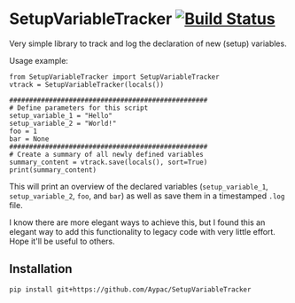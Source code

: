 # SetupVariableTracker [![Build Status](https://travis-ci.com/Aypac/SetupVariableTracker.svg?branch=master)](https://travis-ci.com/Aypac/SetupVariableTracker)
Very simple library to track and log the declaration of new (setup) variables.

Usage example:

    from SetupVariableTracker import SetupVariableTracker
    vtrack = SetupVariableTracker(locals())

    ##################################################
    # Define parameters for this script
    setup_variable_1 = "Hello"
    setup_variable_2 = "World!"
    foo = 1
    bar = None
    ##################################################
    # Create a summary of all newly defined variables
    summary_content = vtrack.save(locals(), sort=True)
    print(summary_content)
   
This will print an overview of the declared variables (`setup_variable_1`, `setup_variable_2`, `foo`, and `bar`) as well as save them in a timestamped `.log` file.

I know there are more elegant ways to achieve this, but I found this an elegant way to add this functionality to legacy code with very little effort. Hope it'll be useful to others.

## Installation
`pip install git+https://github.com/Aypac/SetupVariableTracker`
